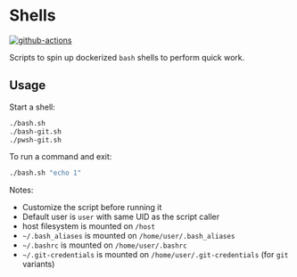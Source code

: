 # Shells

[![github-actions](https://github.com/theohbrothers/shells/actions/workflows/ci-master-pr.yaml/badge.svg)](https://github.com/theohbrothers/shells/actions/workflows/ci-master-pr.yaml)

Scripts to spin up dockerized `bash` shells to perform quick work.

## Usage

Start a shell:

```sh
./bash.sh
./bash-git.sh
./pwsh-git.sh
```

To run a command and exit:

```sh
./bash.sh "echo 1"
```

Notes:

- Customize the script before running it
- Default user is `user` with same UID as the script caller
- host filesystem is mounted on `/host`
- `~/.bash_aliases` is mounted on `/home/user/.bash_aliases`
- `~/.bashrc` is mounted on `/home/user/.bashrc`
- `~/.git-credentials` is mounted on `/home/user/.git-credentials` (for `git` variants)
